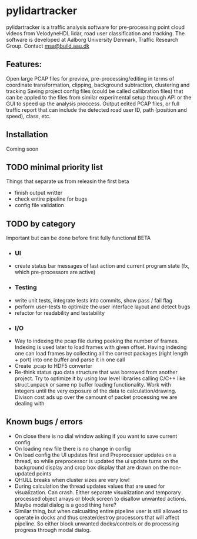 # pylidartracker
pylidartracker is a traffic analysis software for pre-processing point cloud videos from VelodyneHDL lidar, road user classification and tracking. The software is developed at Aalborg University Denmark, Traffic Research Group.
Contact msa@build.aau.dk

## Features:
Open large PCAP files for preview, pre-processing/editing in terms of coordinate transformation, clipping, background subtraction, clustering and tracking
Saving project config files (could be called callibration files) that can be appled to the files from similar experimental setup through API or the GUI to speed up the analysis proccess. Output edited PCAP files, or full traffic report that can include the detected road user ID, path (position and speed), class, etc. 

## Installation
Coming soon

## TODO minimal priority list
Things that separate us from releasin the first beta
* finish output writter
* check entire pipeline for bugs
* config file validation

## TODO by category
Important but can be done before first fully functional BETA
* ### UI
+ create status bar messages of last action and current program state (fx, which pre-processors are active)
* ### Testing
+ write unit tests, integrate tests into commits, show pass / fail flag
+ perform user-tests to optimize the user interface layout and detect bugs
+ refactor for readability and testability
* ### I/O
+ Way to indexing the pcap file during peeking the number of frames. Indexing is used later to load frames with given offset. Having indexing one can load frames by collecting all the correct packages (right length + port) into one buffer and parse it in one call
+ Create .pcap to HDF5 converter
+ Re-think status quo data structure that was borrowed from another project. Try to optimize it by using low level libraries calling C/C++ like struct.unpack or same np buffer loading functionality. Work with integers until the very exposure of the data to calculation/drawing. Divison cost ads up over the oamount of packet processing we are dealing with

## Known bugs / errors
* On close there is no dial window asking if you want to save current config
* On loading new file there is no change in config
* On load config the UI updates first and Preprocessor updates on a thread, so while preprocessor is updated the ui update turns on the background display and crop box display that are drawn on the non-updated points
* QHULL breaks when cluster sizes are very low!
* During calculation the thread updates values that are used for visualization. Can crash. Either separate visualization and temporary processed object arrays or block screen to disallow unwanted actions. Maybe modal dialog is a good thing here?
* Similar thing, but when calcualting entire pipeline user is still allowed to operate in docks and thus create/destroy processors that will affect pipeline. So either block unwanted docks/controls or do processing progress through modal dialog.

